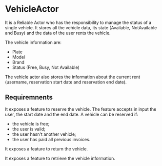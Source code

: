 ﻿# VehicleActor

It is a Reliable Actor who has the responsibility to manage the status of a single vehicle. It stores all the vehicle data, its state (Available, NotAvailable and Busy) and the data of the user rents the vehicle.

The vehicle information are:
* Plate
* Model
* Brand
* Status (Free, Busy, Not Available)

The vehicle actor also stores the information about the current rent (username, reservation start date and reservation end date).

## Requiremnents
It exposes a feature to reserve the vehicle. The feature accepts in input the user, the start date and the end date. A vehicle can be reserved if:
* the vehicle is free; 
* the user is valid; 
* the user hasn't another vehicle;
* the user has paid all previous invoices.

It exposes a feature to return the vehicle.

It exposes a feature to retrieve the vehicle information.



